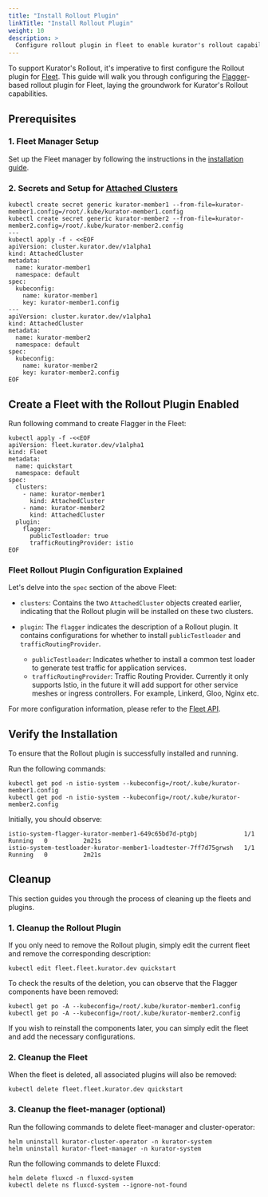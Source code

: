```yaml
---
title: "Install Rollout Plugin"
linkTitle: "Install Rollout Plugin"
weight: 10
description: >
  Configure rollout plugin in fleet to enable kurator's rollout capability.
---
```


To support Kurator's Rollout, it's imperative to first configure the Rollout plugin for [Fleet](https://kurator.dev/docs/references/fleet-api/#fleet). This guide will walk you through configuring the [Flagger](https://docs.flagger.app/)-based rollout plugin for Fleet, laying the groundwork for Kurator's Rollout capabilities.

## Prerequisites

### 1. Fleet Manager Setup

Set up the Fleet manager by following the instructions in the [installation guide](/docs/setup/install-fleet-manager/).

### 2. Secrets and Setup for [Attached Clusters](https://kurator.dev/docs/fleet-manager/manage-attachedcluster)

```console
kubectl create secret generic kurator-member1 --from-file=kurator-member1.config=/root/.kube/kurator-member1.config
kubectl create secret generic kurator-member2 --from-file=kurator-member2.config=/root/.kube/kurator-member2.config
---
kubectl apply -f - <<EOF
apiVersion: cluster.kurator.dev/v1alpha1
kind: AttachedCluster
metadata:
  name: kurator-member1
  namespace: default
spec:
  kubeconfig:
    name: kurator-member1
    key: kurator-member1.config
---
apiVersion: cluster.kurator.dev/v1alpha1
kind: AttachedCluster
metadata:
  name: kurator-member2
  namespace: default
spec:
  kubeconfig:
    name: kurator-member2
    key: kurator-member2.config
EOF
```

## Create a Fleet with the Rollout Plugin Enabled

Run following command to create Flagger in the Fleet:

```console
kubectl apply -f -<<EOF
apiVersion: fleet.kurator.dev/v1alpha1
kind: Fleet
metadata:
  name: quickstart
  namespace: default
spec:
  clusters:
    - name: kurator-member1
      kind: AttachedCluster
    - name: kurator-member2
      kind: AttachedCluster
  plugin:
    flagger:
      publicTestloader: true
      trafficRoutingProvider: istio
EOF
```

### Fleet Rollout Plugin Configuration Explained

Let's delve into the `spec` section of the above Fleet:

- `clusters`: Contains the two `AttachedCluster` objects created earlier, indicating that the Rollout plugin will be installed on these two clusters.
- `plugin`: The `flagger` indicates the description of a Rollout plugin. It contains configurations for whether to install `publicTestloader` and `trafficRoutingProvider`.
  
    - `publicTestloader`: Indicates whether to install a common test loader to generate test traffic for application services.
    - `trafficRoutingProvider`: Traffic Routing Provider. Currently it only supports Istio, in the future it will add support for other service meshes or ingress controllers. For example, Linkerd, Gloo, Nginx etc.

For more configuration information, please refer to the [Fleet API](https://kurator.dev/docs/references/fleet-api/).

## Verify the Installation

To ensure that the Rollout plugin is successfully installed and running.

Run the following commands:

```console
kubectl get pod -n istio-system --kubeconfig=/root/.kube/kurator-member1.config
kubectl get pod -n istio-system --kubeconfig=/root/.kube/kurator-member2.config
```

Initially, you should observe:

```console
istio-system-flagger-kurator-member1-649c65bd7d-ptgbj             1/1     Running   0          2m21s
istio-system-testloader-kurator-member1-loadtester-7ff7d75grwsh   1/1     Running   0          2m21s

```

## Cleanup

This section guides you through the process of cleaning up the fleets and plugins.

### 1. Cleanup the Rollout Plugin

If you only need to remove the Rollout plugin, simply edit the current fleet and remove the corresponding description:

```console
kubectl edit fleet.fleet.kurator.dev quickstart
```

To check the results of the deletion, you can observe that the Flagger components have been removed:

```console
kubectl get po -A --kubeconfig=/root/.kube/kurator-member1.config
kubectl get po -A --kubeconfig=/root/.kube/kurator-member2.config
```

If you wish to reinstall the components later, you can simply edit the fleet and add the necessary configurations.

### 2. Cleanup the Fleet

When the fleet is deleted, all associated plugins will also be removed:

```console
kubectl delete fleet.fleet.kurator.dev quickstart
```

### 3. Cleanup the fleet-manager (optional)

Run the following commands to delete fleet-manager and cluster-operator:

```console
helm uninstall kurator-cluster-operator -n kurator-system
helm uninstall kurator-fleet-manager -n kurator-system
```

Run the following commands to delete Fluxcd:

```console
helm delete fluxcd -n fluxcd-system
kubectl delete ns fluxcd-system --ignore-not-found
```
